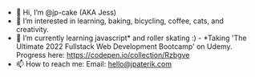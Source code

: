 - 👋 Hi, I’m @jp-cake (AKA Jess)
- 👀 I’m interested in learning, baking, bicycling, coffee, cats, and creativity.
- 🌱 I’m currently learning javascript* and roller skating :) 
      - *Taking 'The Ultimate 2022 Fullstack Web Development Bootcamp' on Udemy. Progress here: https://codepen.io/collection/Rzbgve
- 📫 How to reach me:
      Email: hello@jpaterik.com

<!---
jp-cake/jp-cake is a ✨ special ✨ repository because its `README.md` (this file) appears on your GitHub profile.
You can click the Preview link to take a look at your changes.
--->
